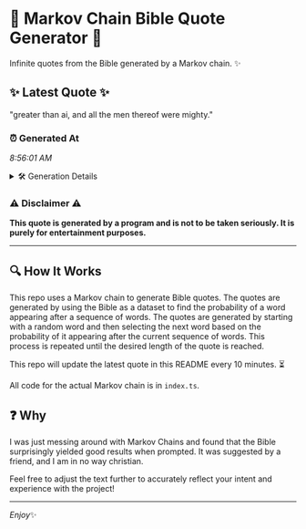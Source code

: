 # 📖 Markov Chain Bible Quote Generator 📖

Infinite quotes from the Bible generated by a Markov chain. ✨

## ✨ Latest Quote ✨
"greater than ai, and all the men thereof were mighty."

### ⏰ Generated At
*8:56:01 AM*

<details>
    <summary>🛠️ Generation Details</summary>
    <p>
        <strong>🌱 Seed:</strong> greater<br>
        <strong>🔄 Iterations:</strong> 9<br>
        <strong>📜 Context History:</strong><br>[ greater ]: than<br>[ greater, than ]: ai,<br>[ greater, than, ai, ]: and<br>[ greater, than, ai,, and ]: all<br>[ greater, than, ai,, and, all ]: the<br>[ greater, than, ai,, and, all, the ]: men<br>[ than, ai,, and, all, the, men ]: thereof<br>[ ai,, and, all, the, men, thereof ]: were<br>[ and, all, the, men, thereof, were ]: mighty.<br>
    </p>
</details>

### ⚠️ Disclaimer ⚠️
**This quote is generated by a program and is not to be taken seriously. It is purely for entertainment purposes.**

---

## 🔍 How It Works

This repo uses a Markov chain to generate Bible quotes. The quotes are generated by using the Bible as a dataset to find the probability of a word appearing after a sequence of words. The quotes are generated by starting with a random word and then selecting the next word based on the probability of it appearing after the current sequence of words. This process is repeated until the desired length of the quote is reached.

This repo will update the latest quote in this README every 10 minutes. ⏳

All code for the actual Markov chain is in `index.ts`.

## ❓ Why

I was just messing around with Markov Chains and found that the Bible surprisingly yielded good results when prompted. 
It was suggested by a friend, and I am in no way christian.

Feel free to adjust the text further to accurately reflect your intent and experience with the project!

---

*Enjoy*✨
